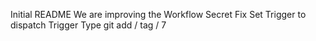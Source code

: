 Initial README
We are improving the Workflow
Secret Fix
Set Trigger to dispatch
Trigger Type
git add / tag / 7